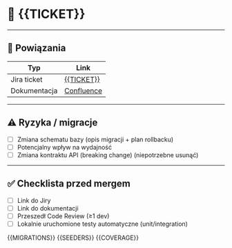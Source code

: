 # 📝 {{TICKET}}

---

## 🔗 Powiązania

| Typ          | Link |
|--------------|------|
| Jira ticket  | [{{TICKET}}](https://remedia-it.atlassian.net/browse/{{TICKET}}) |
| Dokumentacja | [Confluence](https://confluence.example.com/...) |

---

## ⚠️ Ryzyka / migracje
- [ ] Zmiana schematu bazy (opis migracji + plan rollbacku)
- [ ] Potencjalny wpływ na wydajność
- [ ] Zmiana kontraktu API (breaking change)
(niepotrzebne usunąć)

---

## ✅ Checklista przed mergem
- [ ] Link do Jiry
- [ ] Link do dokumentacji
- [ ] Przeszedł Code Review (≥1 dev)
- [ ] Lokalnie uruchomione testy automatyczne (unit/integration)

{{MIGRATIONS}}
{{SEEDERS}}
{{COVERAGE}}
